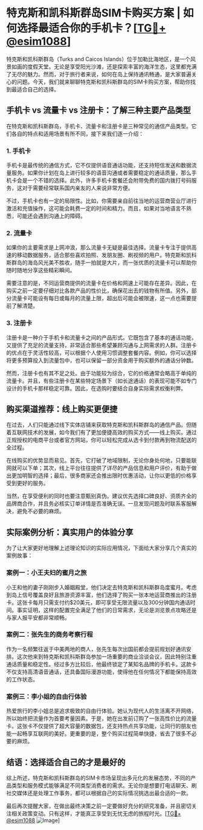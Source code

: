 # 特克斯和凯科斯群岛SIM卡购买方案 | 如何选择最适合你的手机卡？[[TG💪+ @esim1088](https://t.me/s/esim1088)]

特克斯和凯科斯群岛（Turks and Caicos Islands）位于加勒比海地区，是一个风景如画的度假天堂。无论是享受阳光沙滩，还是探索丰富的海洋生态，这里都充满了无尽的魅力。然而，对于旅行者来说，如何在岛上保持通讯畅通，是大家普遍关心的问题。今天，我们就来聊聊特克斯和凯科斯群岛的SIM卡购买方案，帮助你找到最适合自己的选择。

## 手机卡 vs 流量卡 vs 注册卡：了解三种主要产品类型

在特克斯和凯科斯群岛，手机卡、流量卡和注册卡是三种常见的通信产品类型。它们各自的特点和适用场景有所不同，接下来我们逐一介绍：

### 1. 手机卡

手机卡是最传统的通信方式，它不仅提供语音通话功能，还支持短信发送和数据流量服务。如果你计划在岛上进行较多的语音沟通或者需要稳定的通话质量，那么手机卡会是一个不错的选择。此外，许多手机卡套餐还会附带免费的国内拨打号码服务，这对于需要经常联系国内亲友的人来说非常方便。

不过，手机卡也有一定的局限性。比如，你需要亲自前往当地的运营商营业厅进行激活和充值操作，这可能会耗费一定的时间和精力。而且，如果对当地语言不熟悉，可能还会遇到沟通上的障碍。

### 2. 流量卡

如果你的主要需求是上网冲浪，那么流量卡无疑是最佳选择。流量卡专注于提供高速的移动数据服务，适合那些喜欢拍照、发朋友圈、刷视频的用户。特克斯和凯科斯群岛的海岛风光美不胜收，随手一拍就是大片，而一张优质的流量卡可以帮助你随时随地分享这些精彩瞬间。

需要注意的是，不同运营商提供的流量卡在价格和网速上可能存在差异。因此，在购买之前一定要仔细对比各款产品的性价比，确保花出去的钱物有所值。另外，部分流量卡可能设有每日或每月的流量上限，超出后可能会被限速，这一点也需要提前了解清楚。

### 3. 注册卡

注册卡是一种介于手机卡和流量卡之间的产品形式。它既包含了基本的通话功能，又提供了充足的流量支持，非常适合那些希望兼顾沟通与上网需求的人群。注册卡的优点在于灵活性较高，可以根据个人使用习惯调整套餐内容。例如，你可以选择将更多预算投入到流量包中，也可以保留一部分资金用于购买额外的通话分钟数。

然而，注册卡也有其不足之处。由于功能较为综合，它的价格通常会略高于单纯的流量卡。并且，有些注册卡在某些特定场景下（如长途通话）的表现可能不如专门设计的手机卡那样稳定可靠。因此，在选购时要结合自身实际需求权衡利弊。

## 购买渠道推荐：线上购买更便捷

在过去，人们只能通过线下实体店铺来获取特克斯和凯科斯群岛的通信产品。但随着互联网技术的发展，如今我们有了更加便捷高效的购买方式——线上购买。通过正规授权的电商平台或者官方网站，你可以轻松完成从选卡到付款再到物流配送的全过程。

在线购买的优势显而易见。首先，它打破了地域限制，无论你身处何地，只要能联网就可以下单；其次，线上平台往往提供了详尽的产品信息和用户评价，有助于做出更加明智的选择；最后，很多商家还会推出限时优惠活动，让你以更低的价格享受到更好的服务。

当然，在享受便利的同时也要注意甄别真伪。建议优先选择口碑良好、资质齐全的品牌商合作，并且务必核实订单详情是否准确无误。一旦发现问题及时联系客服解决，避免不必要的麻烦。

## 实际案例分析：真实用户的体验分享

为了让大家更好地理解上述理论知识的实际应用情况，下面给大家分享几个真实的案例故事：

### 案例一：小王夫妇的蜜月之旅

小王和他的妻子刚刚步入婚姻殿堂，他们决定去特克斯和凯科斯群岛度蜜月。考虑到岛上信号覆盖良好且旅游资源丰富，他们选择了购买一张本地运营商推出的注册卡。这张卡每月只需支付约$20美元，即可享受无限流量以及300分钟国内通话时间。事实证明，这样的配置完全满足了他们的日常需求，无论是浏览景点攻略还是与家人报平安都非常顺畅。

### 案例二：张先生的商务考察行程

作为一名频繁往返于中美两地的商人，张先生每次出国前都会提前规划好通讯安排。这次他来到特克斯和凯科斯群岛参加一场重要的商业洽谈会议，因此特别注重通话质量和稳定性。经过多方比较后，他最终锁定了某知名品牌的手机卡。这款卡不仅支持高清语音通话，还具备国际漫游功能，使得他在任何情况下都能保持高效的工作状态。

### 案例三：李小姐的自由行体验

热爱旅行的李小姐总是追求极致的自由行体验。她认为现代人的生活离不开网络，所以始终把流量作为首要考量因素。于是，她在出发前订购了一张高性价比的流量卡。这张卡不仅提供了超大容量的数据包，还支持热点共享功能，让同行的朋友也能一起畅享互联网的美好。更重要的是，整个购买过程简单快捷，省去了很多不必要的麻烦。

## 结语：选择适合自己的才是最好的

综上所述，特克斯和凯科斯群岛的SIM卡市场呈现出多元化的发展态势，不同的产品类型和服务模式能够满足不同类型消费者的需求。无论你是想要打电话聊天、刷社交媒体还是处理工作事务，都可以根据自己的实际情况挑选出最合适的一款。

最后再次提醒大家，在做出最终决策之前一定要做好充分的研究准备，并且密切关注相关政策变动。只有这样，才能真正享受到无忧无虑的旅程时光。[[TG💪+ @esim1088](https://t.me/s/esim1088) ![Image](https://i.postimg.cc/4NQfJmqS/Snipaste-2025-05-13-00-14-12.png)]